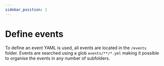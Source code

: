 ```yaml
---
sidebar_position: 1
---
```


# Define events

To define an event YAML is used, all events are located in the `/events` folder. Events are searched using a glob `events/**/*.yml` making it possible to organise the events in any number of subfolders.
